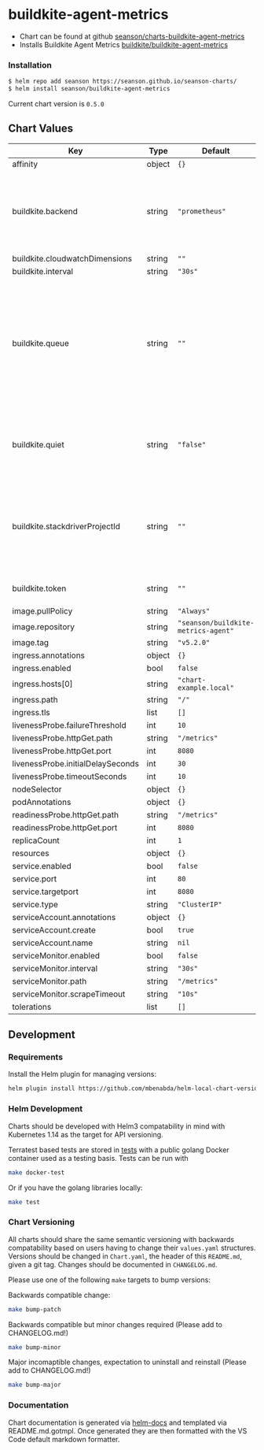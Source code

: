 # buildkite-agent-metrics

- Chart can be found at github [seanson/charts-buildkite-agent-metrics](https://github.com/seanson/charts-buildkite-agent-metrics)
- Installs Buildkite Agent Metrics [buildkite/buildkite-agent-metrics](https://github.com/buildkite/buildkite-agent-metrics)

### Installation

```bash
$ helm repo add seanson https://seanson.github.io/seanson-charts/
$ helm install seanson/buildkite-agent-metrics
```

Current chart version is `0.5.0`

## Chart Values

| Key | Type | Default | Description |
|-----|------|---------|-------------|
| affinity | object | `{}` |  |
| buildkite.backend | string | `"prometheus"` | The name of the backend to use (e.g. cloudwatch, statsd, prometheus or stackdriver). |
| buildkite.cloudwatchDimensions | string | `""` |  |
| buildkite.interval | string | `"30s"` | A second |
| buildkite.queue | string | `""` | A comma separated list of Buildkite queues to process (e.g. backend-deploy,ui-deploy). All queues are published if no queue is specified. |
| buildkite.quiet | string | `"false"` | A boolean specifying that only ERROR log lines must be printed. (e.g. 1, true). |
| buildkite.stackdriverProjectId | string | `""` | The target project ID to write Stackdriver metrics to, used when backend is set to "stackdriver" |
| buildkite.token | string | `""` | The Buildkite agent API token to use. |
| image.pullPolicy | string | `"Always"` |  |
| image.repository | string | `"seanson/buildkite-metrics-agent"` |  |
| image.tag | string | `"v5.2.0"` |  |
| ingress.annotations | object | `{}` |  |
| ingress.enabled | bool | `false` |  |
| ingress.hosts[0] | string | `"chart-example.local"` |  |
| ingress.path | string | `"/"` |  |
| ingress.tls | list | `[]` |  |
| livenessProbe.failureThreshold | int | `10` |  |
| livenessProbe.httpGet.path | string | `"/metrics"` |  |
| livenessProbe.httpGet.port | int | `8080` |  |
| livenessProbe.initialDelaySeconds | int | `30` |  |
| livenessProbe.timeoutSeconds | int | `10` |  |
| nodeSelector | object | `{}` |  |
| podAnnotations | object | `{}` |  |
| readinessProbe.httpGet.path | string | `"/metrics"` |  |
| readinessProbe.httpGet.port | int | `8080` |  |
| replicaCount | int | `1` |  |
| resources | object | `{}` |  |
| service.enabled | bool | `false` |  |
| service.port | int | `80` |  |
| service.targetport | int | `8080` |  |
| service.type | string | `"ClusterIP"` |  |
| serviceAccount.annotations | object | `{}` |  |
| serviceAccount.create | bool | `true` |  |
| serviceAccount.name | string | `nil` |  |
| serviceMonitor.enabled | bool | `false` |  |
| serviceMonitor.interval | string | `"30s"` |  |
| serviceMonitor.path | string | `"/metrics"` |  |
| serviceMonitor.scrapeTimeout | string | `"10s"` |  |
| tolerations | list | `[]` |  |

## Development

### Requirements

Install the Helm plugin for managing versions:

```bash
helm plugin install https://github.com/mbenabda/helm-local-chart-version
```

### Helm Development

Charts should be developed with Helm3 compatability in mind with Kubernetes 1.14 as the target for API versioning.

Terratest based tests are stored in [tests](./tests) with a public golang Docker container used as a testing basis. Tests can be run with

```bash
make docker-test
```

Or if you have the golang libraries locally:

```bash
make test
```

### Chart Versioning

All charts should share the same semantic versioning with backwards compatability based on users having to change their `values.yaml` structures. Versions should be changed in `Chart.yaml`, the header of this `README.md`, given a git tag. Changes should be documented in `CHANGELOG.md`.

Please use one of the following `make` targets to bump versions:

Backwards compatible change:

```bash
make bump-patch
```

Backwards compatible but minor changes required (Please add to CHANGELOG.md!)

```bash
make bump-minor
```

Major incomaptible changes, expectation to uninstall and reinstall (Please add to CHANGELOG.md!)

```bash
make bump-major
```

### Documentation

Chart documentation is generated via [helm-docs](https://github.com/norwoodj/helm-docs) and templated via README.md.gotmpl. Once generated they are then formatted with the VS Code default markdown formatter.
